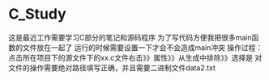 # C_Study
这是最近工作需要学习C部分的笔记和源码程序
为了写代码方便我把很多main函数的文件放在一起了
运行的时候需要设置一下才会不会造成main冲突
操作过程：点击所在项目下的源文件下的xx.c文件右击》》属性》》从生成中排除》》选择是
对文件的操作需要绝对路径填写正确，并且需要二进制文件data2.txt
